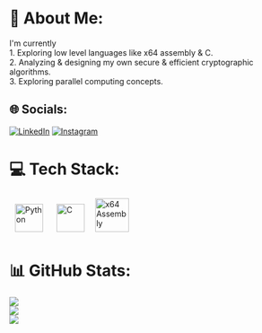 # 💫 About Me:
I'm currently <br>1. Exploring low level languages like x64 assembly & C.<br>2. Analyzing & designing my own secure & efficient cryptographic algorithms.<br>3. Exploring parallel computing concepts.


## 🌐 Socials:
[![LinkedIn](https://img.shields.io/badge/LinkedIn-%230077B5.svg?logo=linkedin&logoColor=white)](https://www.linkedin.com/in/gurudatta-r-k-770a05283/) [![Instagram](https://img.shields.io/badge/Instagram-%23E4405F.svg?logo=Instagram&logoColor=white)](https://instagram.com/gurudatta_r_k)  

# 💻 Tech Stack:
<div align="left">  
<a href="https://www.python.org/" target="_blank"><img style="margin: 10px" src="https://profilinator.rishav.dev/skills-assets/python-original.svg" alt="Python" height="50" /></a>  
<a href="https://www.cprogramming.com/" target="_blank"><img style="margin: 10px" src="https://profilinator.rishav.dev/skills-assets/c-original.svg" alt="C" height="50" /></a>  
<a href="https://en.wikipedia.org/wiki/X86_assembly_language" target="_blank"><img style="margin: 5px" src="https://user-images.githubusercontent.com/103866722/177873824-ac727cae-29d5-406d-87de-93bb2bf21f02.png" alt="x64 Assembly" height="60" /></a>  
</div>

# 📊 GitHub Stats:
![](https://github-readme-stats.vercel.app/api?username=GurudattaRK&theme=dark&hide_border=false&include_all_commits=true&count_private=false)<br/>
![](https://github-readme-streak-stats.herokuapp.com/?user=GurudattaRK&theme=dark&hide_border=false)<br/>
![](https://github-readme-stats.vercel.app/api/top-langs/?username=GurudattaRK&theme=dark&hide_border=false&include_all_commits=true&count_private=false&layout=compact)
